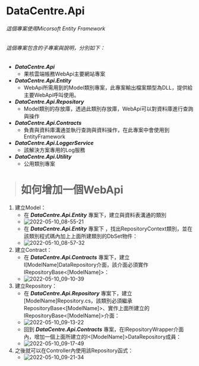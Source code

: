 # DataCentre.Api
###### 這個專案使用Micorsoft Entity Framework
###### 這個專案包含的子專案與說明，分別如下：
- **_DataCentre.Api_**
  - 果核雲端帳務WebApi主要網站專案
- **_DataCentre.Api.Entity_**
  - WebApi所需用到的Model類別專案，此專案輸出檔案類型為DLL，提供給主要WebApi呼叫使用。
- **_DataCentre.Api.Repository_**
  - Model類別的存放庫，透過此類別存放庫，WebApi可以對資料庫進行查詢與操作
- **_DataCentre.Api.Contracts_**
  - 負責與資料庫溝通並執行查詢與資料操作，在此專案中會使用到EntityFramework
- **_DataCentre.Api.LoggerService_**
  - 該解決方案專用的Log服務
- **_DataCentre.Api.Utility_**
  - 公用類別專案
> # 如何增加一個WebApi
1. 建立Model：
    - 在 **_DataCentre.Api.Entity_** 專案下，建立與資料表溝通的類別
    - ![2022-05-10_08-55-21](https://user-images.githubusercontent.com/70353579/167521621-855fbafc-9721-4764-abcd-52717a576900.png)
    - 在 **_DataCentre.Api.Entity_** 專案下 ，找出RepositoryContext類別，並在該類別程式碼內加上上面所建類別的DbSet物件：
    - ![2022-05-10_08-57-32](https://user-images.githubusercontent.com/70353579/167521856-85f9f9fb-7461-4df1-b3e8-0ba5ecff0d38.png)
2. 建立Contract：
    - 在 **_DataCentre.Api.Contracts_** 專案下，建立I[ModelName]DataRepository介面，該介面必須實作IRepositoryBase<[ModelName]>：
    - ![2022-05-10_09-10-39](https://user-images.githubusercontent.com/70353579/167522794-ee3f5af5-409d-4481-9c00-152ef55abfaa.png)
4. 建立Repository：
    - 在 **_DataCentre.Api.Repository_** 專案下，建立[ModelName]Repository.cs，該類別必須繼承RepositoryBase<[ModelName]>、實作上面所建立的IRepositoryBase<[ModelName]>介面：
    - ![2022-05-10_09-13-22](https://user-images.githubusercontent.com/70353579/167523149-c38b5120-dcc3-4ab7-aace-8ffbb505057f.png)
    - 回到 **_DataCentre.Api.Contracts_** 專案，在IRepositoryWrapper介面內，增加一個上面所建立的I<[ModelName]>DataRepository成員：
    - ![2022-05-10_09-17-49](https://user-images.githubusercontent.com/70353579/167523672-309d3406-ecb7-40e5-b8c6-8221063d0a0f.png)
5. 之後就可以在Controller內使用該Repository函式：
    - ![2022-05-10_09-21-34](https://user-images.githubusercontent.com/70353579/167523961-792d6ec4-40ce-4311-b215-c70f76d65898.png)

